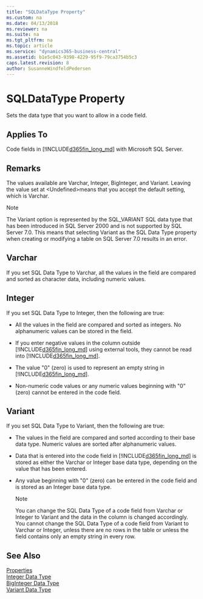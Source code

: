 ```yaml
---
title: "SQLDataType Property"
ms.custom: na
ms.date: 04/13/2018
ms.reviewer: na
ms.suite: na
ms.tgt_pltfrm: na
ms.topic: article
ms.service: "dynamics365-business-central"
ms.assetid: b1e5c043-9398-4229-95f9-79ca3754b5c3
caps.latest.revision: 8
author: SusanneWindfeldPedersen
---
```

 

# SQLDataType Property
Sets the data type that you want to allow in a code field.  
  
## Applies To  
 Code fields in [!INCLUDE[d365fin_long_md](../includes/d365fin_long_md.md)] with Microsoft SQL Server.  
  
## Remarks  
 The values available are Varchar, Integer, BigInteger, and Variant. Leaving the value set at \<Undefined>means that you accept the default setting, which is Varchar.  
  
> [!NOTE]  
>  The Variant option is represented by the SQL\_VARIANT SQL data type that has been introduced in SQL Server 2000 and is not supported by SQL Server 7.0. This means that selecting Variant as the SQL Data Type property when creating or modifying a table on SQL Server 7.0 results in an error.  
  
## Varchar  
 If you set SQL Data Type to Varchar, all the values in the field are compared and sorted as character data, including numeric values.  
  
## Integer  
 If you set SQL Data Type to Integer, then the following are true:  
  
-   All the values in the field are compared and sorted as integers. No alphanumeric values can be stored in the field.  
  
-   If you enter negative values in the column outside [!INCLUDE[d365fin_long_md](../includes/d365fin_long_md.md)] using external tools, they cannot be read into [!INCLUDE[d365fin_long_md](../includes/d365fin_long_md.md)].  
  
-   The value "0" \(zero\) is used to represent an empty string in [!INCLUDE[d365fin_long_md](../includes/d365fin_long_md.md)].  
  
-   Non-numeric code values or any numeric values beginning with "0" \(zero\) cannot be entered in the code field.  
  
## Variant  
 If you set SQL Data Type to Variant, then the following are true:  
  
-   The values in the field are compared and sorted according to their base data type. Numeric values are sorted after alphanumeric values.  
  
-   Data that is entered into the code field in [!INCLUDE[d365fin_long_md](../includes/d365fin_long_md.md)] is stored as either the Varchar or Integer base data type, depending on the value that has been entered.  
  
-   Any value beginning with "0" \(zero\) can be entered in the code field and is stored as an Integer base data type.  
  
    > [!NOTE]  
    >  You can change the SQL Data Type of a code field from Varchar or Integer to Variant and the data in the column is changed accordingly. You cannot change the SQL Data Type of a code field from Variant to Varchar or Integer, unless there are no rows in the table or unless the field contains only an empty string in every row.  
  
## See Also  
 [Properties](devenv-properties.md)   
 [Integer Data Type](../datatypes/devenv-integer-data-type.md)   
 [BigInteger Data Type](../datatypes/devenv-biginteger-data-type.md)   
 [Variant Data Type](../datatypes/devenv-variant-data-type.md)